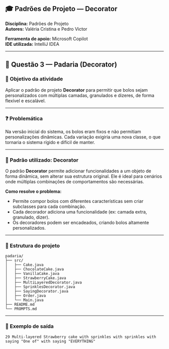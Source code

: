 
## 🎓 Padrões de Projeto — Decorator

**Disciplina:** Padrões de Projeto  
**Autores:** Valéria Cristina e Pedro Victor

**Ferramenta de apoio:** Microsoft Copilot  
**IDE utilizada:** IntelliJ IDEA

---

## 🍰 Questão 3 — Padaria (Decorator)

### 🎯 Objetivo da atividade
Aplicar o padrão de projeto **Decorator** para permitir que bolos sejam personalizados com múltiplas camadas, granulados e dizeres, de forma flexível e escalável.

---

### ❓ Problemática
Na versão inicial do sistema, os bolos eram fixos e não permitiam personalizações dinâmicas. Cada variação exigiria uma nova classe, o que tornaria o sistema rígido e difícil de manter.

---

### 🧠 Padrão utilizado: Decorator
O padrão **Decorator** permite adicionar funcionalidades a um objeto de forma dinâmica, sem alterar sua estrutura original. Ele é ideal para cenários onde múltiplas combinações de comportamentos são necessárias.

**Como resolve o problema:**
- Permite compor bolos com diferentes características sem criar subclasses para cada combinação.
- Cada decorador adiciona uma funcionalidade (ex: camada extra, granulado, dizer).
- Os decoradores podem ser encadeados, criando bolos altamente personalizados.

---

### 🧱 Estrutura do projeto

```
padaria/
├── src/
│   ├── Cake.java
│   ├── ChocolateCake.java
│   ├── VanillaCake.java
│   ├── StrawberryCake.java
│   ├── MultiLayeredDecorator.java
│   ├── SprinklesDecorator.java
│   ├── SayingDecorator.java
│   ├── Order.java
│   └── Main.java
├── README.md
└── PROMPTS.md
```

---

### 🧪 Exemplo de saída

```
29 Multi-layered Strawberry cake with sprinkles with sprinkles with saying "One of" with saying "EVERYTHING"
```
